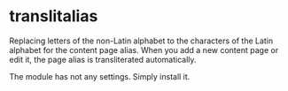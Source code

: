 # translitalias
Replacing letters of the non-Latin alphabet to the characters of the Latin alphabet for the content page alias. When you add a new content page or edit it, the page alias is transliterated automatically.

The module has not any settings. Simply install it.
